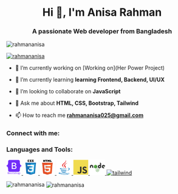 <h1 align="center">Hi 👋, I'm Anisa Rahman</h1>
<h3 align="center">A passionate Web developer from Bangladesh</h3>

<p align="left"> <img src="https://komarev.com/ghpvc/?username=rahmananisa&label=Profile%20views&color=0e75b6&style=flat" alt="rahmananisa" /> </p>

<p align="left"> <a href="https://github.com/ryo-ma/github-profile-trophy"><img src="https://github-profile-trophy.vercel.app/?username=rahmananisa" alt="rahmananisa" /></a> </p>

- 🔭 I’m currently working on [Working on](Her Power Project)

- 🌱 I’m currently learning **learning Frontend, Backend, UI/UX**

- 👯 I’m looking to collaborate on **JavaScript**

- 💬 Ask me about **HTML, CSS, Bootstrap, Tailwind**

- 📫 How to reach me **rahmananisa025@gmail.com**

<h3 align="left">Connect with me:</h3>
<p align="left">
</p>

<h3 align="left">Languages and Tools:</h3>
<p align="left"> <a href="https://getbootstrap.com" target="_blank" rel="noreferrer"> <img src="https://raw.githubusercontent.com/devicons/devicon/master/icons/bootstrap/bootstrap-plain-wordmark.svg" alt="bootstrap" width="40" height="40"/> </a> <a href="https://www.w3schools.com/css/" target="_blank" rel="noreferrer"> <img src="https://raw.githubusercontent.com/devicons/devicon/master/icons/css3/css3-original-wordmark.svg" alt="css3" width="40" height="40"/> </a> <a href="https://www.w3.org/html/" target="_blank" rel="noreferrer"> <img src="https://raw.githubusercontent.com/devicons/devicon/master/icons/html5/html5-original-wordmark.svg" alt="html5" width="40" height="40"/> </a> <a href="https://www.java.com" target="_blank" rel="noreferrer"> <img src="https://raw.githubusercontent.com/devicons/devicon/master/icons/java/java-original.svg" alt="java" width="40" height="40"/> </a> <a href="https://developer.mozilla.org/en-US/docs/Web/JavaScript" target="_blank" rel="noreferrer"> <img src="https://raw.githubusercontent.com/devicons/devicon/master/icons/javascript/javascript-original.svg" alt="javascript" width="40" height="40"/> </a> <a href="https://nodejs.org" target="_blank" rel="noreferrer"> <img src="https://raw.githubusercontent.com/devicons/devicon/master/icons/nodejs/nodejs-original-wordmark.svg" alt="nodejs" width="40" height="40"/> </a> <a href="https://tailwindcss.com/" target="_blank" rel="noreferrer"> <img src="https://www.vectorlogo.zone/logos/tailwindcss/tailwindcss-icon.svg" alt="tailwind" width="40" height="40"/> </a> </p>

<p><img align="left" src="https://github-readme-stats.vercel.app/api/top-langs?username=rahmananisa&show_icons=true&locale=en&layout=compact" alt="rahmananisa" /></p>

<p>&nbsp;<img align="center" src="https://github-readme-stats.vercel.app/api?username=rahmananisa&show_icons=true&locale=en" alt="rahmananisa" /></p>
